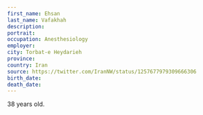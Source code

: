 ```yaml
---
first_name: Ehsan
last_name: Vafakhah
description: 
portrait: 
occupation: Anesthesiology
employer: 
city: Torbat-e Heydarieh
province: 
country: Iran
source: https://twitter.com/IranNW/status/1257677979309666306
birth_date: 
death_date: 
---
```


38 years old.